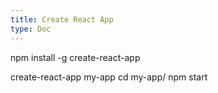 ```yaml
---
title: Create React App
type: Doc
---
```


npm install -g create-react-app

create-react-app my-app
cd my-app/
npm start

